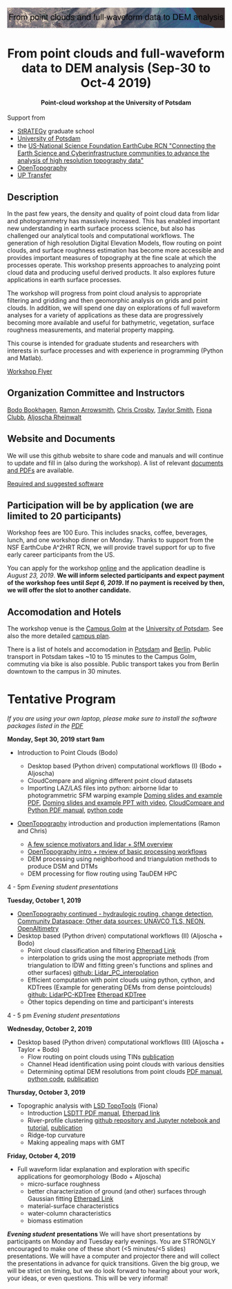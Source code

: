 ![PointCloudWorkshop-Oct2019](png/pozo_color_sca_label.png)

# <center>From point clouds and full-waveform data to DEM analysis (Sep-30 to Oct-4 2019) </center>
#### <center>Point-cloud workshop at the University of Potsdam</center>

Support from
- [StRATEGy](http://www.irtg-strategy.de/index/) graduate school
- [University of Potsdam](https://up-rs-esp.github.io/)
- the [US-National Science Foundation EarthCube RCN "Connecting the Earth Science and Cyberinfrastructure communities to advance the analysis of high resolution topography data"](https://www.nsf.gov/awardsearch/showAward?AWD_ID=1642611&HistoricalAwards=false)
- [OpenTopography](https://opentopography.org/)
- [UP Transfer](https://www.up-transfer.de/)

## Description
In the past few years, the density and quality of point cloud data from lidar and photogrammetry has massively increased. This has enabled important new understanding in earth surface process science, but also has challenged our analytical tools and computational workflows. The generation of high resolution Digital Elevation Models, flow routing on point clouds, and surface roughness estimation has become more accessible and provides important measures of topography at the fine scale at which the processes operate. This workshop presents approaches to analyzing point cloud data and producing useful derived products. It also explores future applications in earth surface processes.

The workshop will progress from point cloud analysis to appropriate filtering and gridding and then geomorphic analysis on grids and point clouds. In addition, we will spend one day on explorations of full waveform analyses for a variety of applications as these data are progressively becoming more available and useful for bathymetric, vegetation, surface roughness measurements, and material property mapping.

This course is intended for graduate students and researchers with interests in surface processes and with experience in programming (Python and Matlab).

[Workshop Flyer](https://github.com/UP-RS-ESP/PointCloudWorkshop-Oct2019/raw/master/flyer_2019_webpage.pdf)

## Organization Committee and Instructors
[Bodo Bookhagen](https://bodobookhagen.github.io/), [Ramon Arrowsmith](https://www.public.asu.edu/~arrows/), [Chris Crosby](https://connect.unavco.org/display/per508132), [Taylor Smith](tasmith@uni-potsdam.de), [Fiona Clubb](https://fclubb.github.io/), [Aljoscha Rheinwalt](https://github.com/Rheinwalt)

## Website and Documents
We will use this github website to share code and manuals and will continue to update and fill in (also during the workshop).
A list of relevant [documents and PDFs](https://github.com/UP-RS-ESP/PointCloudWorkshop-Oct2019/tree/master/PDF) are available.

[Required and suggested software](https://github.com/UP-RS-ESP/PointCloudWorkshop-Oct2019/blob/master/PDF/PC_Required_Software_Workshop.pdf)

## Participation will be by application (we are limited to 20 participants)
Workshop fees are 100 Euro. This includes snacks, coffee, beverages, lunch, and one workshop dinner on Monday. Thanks to support from the NSF EarthCube A^2HRT RCN, we will provide travel support for up to five early career participants from the US.

You can apply for the workshop [online](http://tiny.cc/ivg89y) and the application deadline is *August 23, 2019*. **We will inform selected participants and expect payment of the workshop fees until *Sept 6, 2019*. If no payment is received by then, we will offer the slot to another candidate.**

## Accomodation and Hotels
The workshop venue is the [Campus Golm](https://www.google.com/search?tbm=lcl&ei=wI85XYfFE4rRwAKr2DE&q=Karl-Liebknecht-Stra%C3%9Fe+24-25%2C+14476+Potsdam&oq=Karl-Liebknecht-Stra%C3%9Fe+24-25%2C+14476+Potsdam&gs_l=psy-ab.3..38l3.131238.133490.0.134023.2.2.0.0.0.0.87.166.2.2.0....0...1c.1.64.psy-ab..0.1.86....0.n0oBY4Efq_Q#rlfi=hd:;si:11329416506967667491;mv:!1m2!1d52.40871997731902!2d12.974945031694851!2m2!1d52.40836002268096!2d12.974354968305148!3m12!1m3!1d339.6918546312415!2d12.974649999999999!3d52.408539999999995!2m3!1f0!2f0!3f0!3m2!1i1865!2i1715!4f13.1) at the [University of Potsdam](https://www.uni-potsdam.de/en/index.html). See also the more detailed [campus plan](https://www.uni-potsdam.de/db/zeik-portal/gm/lageplan-up.php?komplex=2).

There is a list of hotels and accomodation in [Potsdam](https://github.com/UP-RS-ESP/PointCloudWorkshop-Oct2019/tree/master/PDF/Potsdam_Hostels_2018.pdf) and [Berlin](https://github.com/UP-RS-ESP/PointCloudWorkshop-Oct2019/tree/master/PDF/Berlin_Hostels_2018.pdf). Public transport in Potsdam takes ~10 to 15 minutes to the Campus Golm, commuting via bike is also possible. Public transport takes you from Berlin downtown to the campus in 30 minutes.

# Tentative Program
*If you are using your own laptop, please make sure to install the software packages listed in the [PDF](https://github.com/UP-RS-ESP/PointCloudWorkshop-Oct2019/raw/master/doc/PC_Required_Software_Workshop.pdf)*


**Monday, Sept 30, 2019 start 9am**
- Introduction to Point Clouds (Bodo)
  - Desktop based (Python driven) computational workflows (I) (Bodo + Aljoscha)
  - CloudCompare and aligning different point cloud datasets
  - Importing LAZ/LAS files into python: airborne lidar to photogrammetric SFM warping example [Doming slides and example PDF](https://github.com/UP-RS-ESP/PointCloudWorkshop-Oct2019/raw/master/PDF/20190930a_SfM_Doming_example.pdf), [Doming slides and example PPT with video](https://github.com/UP-RS-ESP/PointCloudWorkshop-Oct2019/raw/master/PDF/20190930a_SfM_Doming_example.pptx), [CloudCompare and Python PDF manual](https://github.com/UP-RS-ESP/PointCloudWorkshop-Oct2019/raw/master/doc/PC_alignment_c2cdistances.pdf), [python code](https://github.com/UP-RS-ESP/PointCloudWorkshop-Oct2019/raw/master/PDF/remove-spherical-error.py)


- [OpenTopography](https://opentopography.org/) introduction and production implementations (Ramon and Chris)
  - [A few science motivators and lidar + SfM overview](https://github.com/UP-RS-ESP/PointCloudWorkshop-Oct2019/raw/master/PDF/20190930_motivations_and_applications.pdf)
  - [OpenTopography intro + review of basic processing workflows](https://cloud.sdsc.edu:443/v1/AUTH_opentopography/www/shortcourses%2F19Potsdam%2F19Potsdam_OTintro.pdf)
  - DEM processing using neighborhood and triangulation methods to produce DSM and DTMs
  - DEM processing for flow routing using TauDEM HPC

4 - 5pm   *Evening student presentations*


**Tuesday, October 1, 2019**
- [OpenTopography continued - hydraulogic routing, change detection, Community Dataspace; Other data sources: UNAVCO TLS, NEON, OpenAltimetry](https://cloud.sdsc.edu/v1/AUTH_opentopography/www/shortcourses%2F19Potsdam%2F19Potsdam_OTintro.pdf)
- Desktop based (Python driven) computational workflows (II) (Aljoscha + Bodo)
  - Point cloud classification and filtering [Etherpad Link](https://yourpart.eu/p/r.fff525596f57aff85f0295b5cc3e16d2)
  - interpolation to grids using the most appropriate methods (from triangulation to IDW and fitting green's functions and splines and other surfaces) [github: Lidar_PC_interpolation](https://github.com/BodoBookhagen/Lidar_PC_interpolation)
  - Efficient computation with point clouds using python, cython, and KDTrees (Example for generating DEMs from dense pointclouds) [github: LidarPC-KDTree](https://github.com/UP-RS-ESP/LidarPC-KDTree) [Etherpad KDTree](https://yourpart.eu/p/r.abf455105f3996ac0769c82ef95417d5)
  - Other topics depending on time and participant's interests

4 - 5 pm *Evening student presentations*


**Wednesday, October 2, 2019**
- Desktop based (Python driven) computational workflows (III) (Aljoscha + Taylor + Bodo)
  - Flow routing on point clouds using TINs [publication](https://github.com/UP-RS-ESP/PointCloudWorkshop-Oct2019/raw/master/PDF/Rheinwalt19_FFN_pointclouds.pdf)
  - Channel Head identification using point clouds with various densities
  - Determining optimal DEM resolutions from point clouds [PDF manual](https://github.com/UP-RS-ESP/PointCloudWorkshop-Oct2019/raw/master/PDF/Optimal%20DEM%20Resolution%20Manual.pdf), [python code](https://github.com/UP-RS-ESP/PointCloudWorkshop-Oct2019/raw/master/PDF/figs_pc_workshop.py), [publication](https://github.com/UP-RS-ESP/PointCloudWorkshop-Oct2019/raw/master/PDF/smith19_optimal_grid_resolution.pdf)


**Thursday, October 3, 2019**
- Topographic analysis with [LSD TopoTools](https://lsdtopotools.github.io/) (Fiona)
  - Introduction [LSDTT PDF manual](https://github.com/UP-RS-ESP/PointCloudWorkshop-Oct2019/raw/master/PDF/LSDTT_workshop.pdf), [Etherpad link](https://yourpart.eu/p/r.b240d942ccb3bf06612c6522c31282ae)
  - River-profile clustering [github repository and Jupyter notebook and tutorial](https://github.com/UP-RS-ESP/river-clusters), [publication](https://github.com/UP-RS-ESP/PointCloudWorkshop-Oct2019/raw/master/PDF/Clubb19_clustering_river_profiles.pdf)
  - Ridge-top curvature
  - Making appealing maps with GMT

**Friday, October 4, 2019**
- Full waveform lidar explanation and exploration with specific applications for geomorphology (Bodo + Aljoscha)
   - micro-surface roughness
   - better characterization of ground (and other) surfaces through Gaussian fitting [Etherpad Link](https://yourpart.eu/p/r.052bd8016d26784717d6d4ec879803c1)
   - material-surface characteristics
   - water-column characteristics
   - biomass estimation


***Evening student*** **presentations**
We will have short presentations by participants on Monday and Tuesday early evenings. You are STRONGLY encouraged to make one of these short (<5 minutes/<5 slides) presentations. We will have a computer and projector there and will collect the presentations in advance for quick transitions. Given the big group, we will be strict on timing, but we do look forward to hearing about your work, your ideas, or even questions. This will be very informal!
